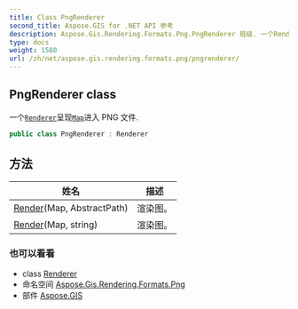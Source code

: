 ```yaml
---
title: Class PngRenderer
second_title: Aspose.GIS for .NET API 参考
description: Aspose.Gis.Rendering.Formats.Png.PngRenderer 班级. 一个Renderer呈现Map进入 PNG 文件.
type: docs
weight: 1580
url: /zh/net/aspose.gis.rendering.formats.png/pngrenderer/
---
```

## PngRenderer class

一个[`Renderer`](../../aspose.gis.rendering/renderer/)呈现[`Map`](../../aspose.gis.rendering/map/)进入 PNG 文件.

```csharp
public class PngRenderer : Renderer
```

## 方法

| 姓名 | 描述 |
| --- | --- |
| [Render](../../aspose.gis.rendering/renderer/render/)(Map, AbstractPath) | 渲染图。 |
| [Render](../../aspose.gis.rendering/renderer/render/)(Map, string) | 渲染图。 |

### 也可以看看

* class [Renderer](../../aspose.gis.rendering/renderer/)
* 命名空间 [Aspose.Gis.Rendering.Formats.Png](../../aspose.gis.rendering.formats.png/)
* 部件 [Aspose.GIS](../../)


